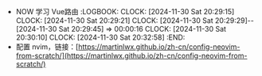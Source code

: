 - NOW 学习 Vue路由
  :LOGBOOK:
  CLOCK: [2024-11-30 Sat 20:29:15]
  CLOCK: [2024-11-30 Sat 20:29:21]
  CLOCK: [2024-11-30 Sat 20:29:29]--[2024-11-30 Sat 20:29:45] =>  00:00:16
  CLOCK: [2024-11-30 Sat 20:30:10]
  CLOCK: [2024-11-30 Sat 20:32:58]
  :END:
- 配置 nvim，链接：[https://martinlwx.github.io/zh-cn/config-neovim-from-scratch/](https://martinlwx.github.io/zh-cn/config-neovim-from-scratch/)